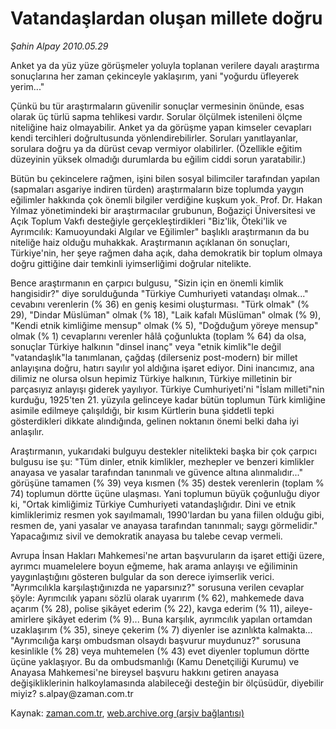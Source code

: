 # Vatandaşlardan oluşan millete doğru

*Şahin Alpay 2010.05.29*

<td class="columnist-detail">
<p>Anket ya da yüz yüze görüşmeler yoluyla toplanan verilere dayalı araştırma sonuçlarına her zaman çekinceyle yaklaşırım, yani "yoğurdu üfleyerek yerim..."</p>
<p>
<div id="haberMetinDiv">
<p>Çünkü bu tür araştırmaların güvenilir sonuçlar vermesinin önünde, esas olarak üç türlü sapma tehlikesi vardır. Sorular ölçülmek istenileni ölçme niteliğine haiz olmayabilir. Anket ya da görüşme yapan kimseler cevapları kendi tercihleri doğrultusunda yönlendirebilirler. Soruları yanıtlayanlar, sorulara doğru ya da dürüst cevap vermiyor olabilirler. (Özellikle eğitim düzeyinin yüksek olmadığı durumlarda bu eğilim ciddi sorun yaratabilir.)
<p> Bütün bu çekincelere rağmen, işini bilen sosyal bilimciler tarafından yapılan (sapmaları asgariye indiren türden) araştırmaların bize toplumda yaygın eğilimler hakkında çok önemli bilgiler verdiğine kuşkum yok. Prof. Dr. Hakan Yılmaz yönetimindeki bir araştırmacılar grubunun, Boğaziçi Üniversitesi ve Açık Toplum Vakfı desteğiyle gerçekleştirdikleri "Biz'lik, Öteki'lik ve Ayrımcılık: Kamuoyundaki Algılar ve Eğilimler" başlıklı araştırmanın da bu niteliğe haiz olduğu muhakkak. Araştırmanın açıklanan ön sonuçları, Türkiye'nin, her şeye rağmen daha açık, daha demokratik bir toplum olmaya doğru gittiğine dair temkinli iyimserliğimi doğrular nitelikte.
<p> Bence araştırmanın en çarpıcı bulgusu, "Sizin için en önemli kimlik hangisidir?" diye sorulduğunda "Türkiye Cumhuriyeti vatandaşı olmak..." cevabını verenlerin (% 36) en geniş kesimi oluşturması. "Türk olmak" (% 29), "Dindar Müslüman" olmak (% 18), "Laik kafalı Müslüman" olmak (% 9), "Kendi etnik kimliğime mensup" olmak (% 5), "Doğduğum yöreye mensup" olmak (% 1) cevaplarını verenler hâlâ çoğunlukta (toplam % 64) da olsa, sonuçlar Türkiye halkının "dinsel inanç" veya "etnik kimlik"le değil "vatandaşlık"la tanımlanan, çağdaş (dilerseniz post-modern) bir millet anlayışına doğru, hatırı sayılır yol aldığına işaret ediyor. Dini inancımız, ana dilimiz ne olursa olsun hepimiz Türkiye halkının, Türkiye milletinin bir parçasıyız anlayışı giderek yayılıyor. Türkiye Cumhuriyeti'ni "İslam milleti"nin kurduğu, 1925'ten 21. yüzyıla gelinceye kadar bütün toplumun Türk kimliğine asimile edilmeye çalışıldığı, bir kısım Kürtlerin buna şiddetli tepki gösterdikleri dikkate alındığında, gelinen noktanın önemi belki daha iyi anlaşılır.
<p> Araştırmanın, yukarıdaki bulguyu destekler nitelikteki başka bir çok çarpıcı bulgusu ise şu: "Tüm dinler, etnik kimlikler, mezhepler ve benzeri kimlikler anayasa ve yasalar tarafından tanınmalı ve güvence altına alınmalıdır..." görüşüne tamamen (% 39) veya kısmen (% 35) destek verenlerin (toplam % 74) toplumun dörtte üçüne ulaşması. Yani toplumun büyük çoğunluğu diyor ki, "Ortak kimliğimiz Türkiye Cumhuriyeti vatandaşlığıdır. Dini ve etnik kimliklerimiz resmen yok sayılmamalı, 1990'lardan bu yana fiilen olduğu gibi, resmen de, yani yasalar ve anayasa tarafından tanınmalı; saygı görmelidir." Yapacağımız sivil ve demokratik anayasa bu talebe cevap vermeli.
<p> Avrupa İnsan Hakları Mahkemesi'ne artan başvuruların da işaret ettiği üzere, ayrımcı muamelelere boyun eğmeme, hak arama anlayışı ve eğiliminin yaygınlaştığını gösteren bulgular da son derece iyimserlik verici. "Ayrımcılıkla karşılaştığınızda ne yaparsınız?" sorusuna verilen cevaplar şöyle: Ayrımcılık yapanı sözlü olarak uyarırım (% 62), mahkemede dava açarım (% 28), polise şikâyet ederim (% 22), kavga ederim (% 11), aileye-amirlere şikâyet ederim (% 9)... Buna karşılık, ayrımcılık yapılan ortamdan uzaklaşırım (% 35), sineye çekerim (% 7) diyenler ise azınlıkta kalmakta... "Ayrımcılığa karşı ombudsman olsaydı başvurur muydunuz?" sorusuna kesinlikle (% 28) veya muhtemelen (% 43) evet diyenler toplumun dörtte üçüne yaklaşıyor. Bu da ombudsmanlığı (Kamu Denetçiliği Kurumu) ve Anayasa Mahkemesi'ne bireysel başvuru hakkını getiren anayasa değişikliklerinin halkoylamasında alabileceği desteğin bir ölçüsüdür, diyebilir miyiz? s.alpay@zaman.com.tr</p></p></p></p></p></div>
</p>
<a href="http://web.archive.org/web/20110107151417/mailto:s.alpay@zaman.com.tr">
</a></td>

Kaynak: [zaman.com.tr](http://zaman.com.tr/yazar.do?yazino=989421), [web.archive.org (arşiv bağlantısı)](http://web.archive.org/web/20110107151417/http://www.zaman.com.tr/yazar.do?yazino=989421)
